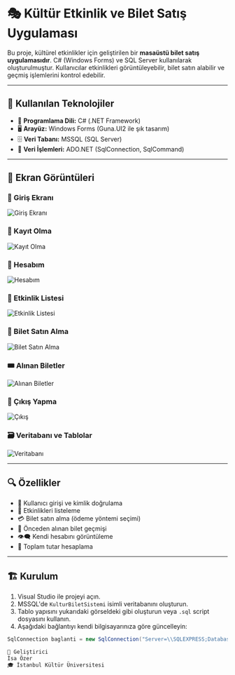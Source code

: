 # 🎭 Kültür Etkinlik ve Bilet Satış Uygulaması

Bu proje, kültürel etkinlikler için geliştirilen bir **masaüstü bilet satış uygulamasıdır**. C# (Windows Forms) ve SQL Server kullanılarak oluşturulmuştur. Kullanıcılar etkinlikleri görüntüleyebilir, bilet satın alabilir ve geçmiş işlemlerini kontrol edebilir.

---

## 🧰 Kullanılan Teknolojiler

- 🧠 **Programlama Dili:** C# (.NET Framework)
- 🖥️ **Arayüz:** Windows Forms (Guna.UI2 ile şık tasarım)
- 🗄️ **Veri Tabanı:** MSSQL (SQL Server)
- 💽 **Veri İşlemleri:** ADO.NET (SqlConnection, SqlCommand)

---

## 📸 Ekran Görüntüleri

### 🔐 Giriş Ekranı
![Giriş Ekranı](https://resmim.net/cdn/2025/05/04/NPD0Gh.png)

### 📝 Kayıt Olma
![Kayıt Olma](https://resmim.net/cdn/2025/05/04/NPDQdc.png)

### 👤 Hesabım
![Hesabım](https://resmim.net/cdn/2025/05/04/NPDhXn.png)

### 📅 Etkinlik Listesi
![Etkinlik Listesi](https://resmim.net/cdn/2025/05/04/NPDAyy.png)

### 🛒 Bilet Satın Alma
![Bilet Satın Alma](https://resmim.net/cdn/2025/05/04/NPDPKb.png)

### 🎟️ Alınan Biletler
![Alınan Biletler](https://resmim.net/cdn/2025/05/04/NPD9z6.png)

### 🚪 Çıkış Yapma
![Çıkış](https://resmim.net/cdn/2025/05/04/NPDUjk.png)

### 🗃️ Veritabanı ve Tablolar
![Veritabanı](https://resmim.net/cdn/2025/05/04/NPDzJi.png)

---

## 🔍 Özellikler

- 🔐 Kullanıcı girişi ve kimlik doğrulama
- 🎫 Etkinlikleri listeleme
- 💳 Bilet satın alma (ödeme yöntemi seçimi)
- 📜 Önceden alınan bilet geçmişi
- 👁️‍🗨️ Kendi hesabını görüntüleme
- 🧾 Toplam tutar hesaplama

---

## 🏗️ Kurulum

1. Visual Studio ile projeyi açın.
2. MSSQL'de `KulturBiletSistemi` isimli veritabanını oluşturun.
3. Tablo yapısını yukarıdaki görseldeki gibi oluşturun veya `.sql` script dosyasını kullanın.
4. Aşağıdaki bağlantıyı kendi bilgisayarınıza göre güncelleyin:

```csharp
SqlConnection baglanti = new SqlConnection("Server=\\SQLEXPRESS;Database=KulturBiletSistemi;Trusted_Connection=True;");

📌 Geliştirici
İsa Özer
🎓 İstanbul Kültür Üniversitesi